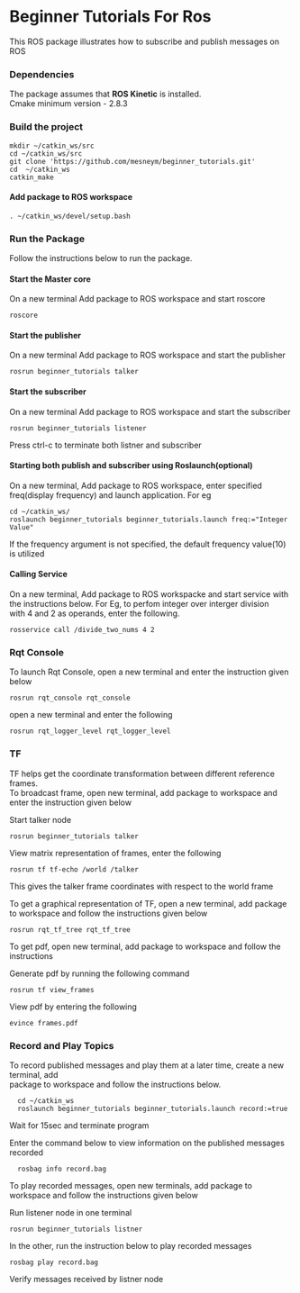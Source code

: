 # Beginner Tutorials For Ros
This ROS package illustrates how to subscribe and publish messages on ROS

### Dependencies
The package assumes that **ROS Kinetic** is installed.  
Cmake minimum version - 2.8.3   

### Build the project

```
mkdir ~/catkin_ws/src
cd ~/catkin_ws/src
git clone 'https://github.com/mesneym/beginner_tutorials.git'
cd  ~/catkin_ws 
catkin_make
```
#### Add package to ROS workspace
```
. ~/catkin_ws/devel/setup.bash
```

### Run the Package
Follow the instructions below to run the package.


#### Start the Master core
On a new terminal Add package to ROS workspace and start roscore
```
roscore
```

#### Start the publisher
On a new terminal Add package to ROS workspace and start the publisher
```
rosrun beginner_tutorials talker
```

#### Start the subscriber
On a new terminal Add package to ROS workspace and start the subscriber
```
rosrun beginner_tutorials listener
```
Press ctrl-c to terminate both listner and subscriber

#### Starting both publish and subscriber using Roslaunch(optional) 
On a new terminal, Add package to ROS workspace, enter specified   
freq(display frequency) and launch  application. For eg

```
cd ~/catkin_ws/
roslaunch beginner_tutorials beginner_tutorials.launch freq:="Integer Value"
```
If the frequency argument is not specified, the default frequency
value(10) is utilized

#### Calling Service
On a new terminal, Add package to ROS workspacke and start service with  
the instructions below. For Eg, to perfom integer over interger division  
with 4 and 2 as operands, enter the following.
```
rosservice call /divide_two_nums 4 2
```

### Rqt Console
To launch Rqt Console, open a new terminal and enter the instruction given  
below

```
rosrun rqt_console rqt_console
```
open a new terminal and enter the following

```
rosrun rqt_logger_level rqt_logger_level
```

### TF
TF helps get the coordinate transformation between different reference frames.  
To broadcast frame, open new terminal, add package to workspace and enter the
instruction given below

Start talker node 
```
rosrun beginner_tutorials talker
```

View matrix representation of frames, enter the following
```
rosrun tf tf-echo /world /talker
```
This gives the talker frame coordinates with respect to the world frame   

To get a graphical representation of TF, open a new terminal, add package to 
workspace and follow the instructions given below

```
rosrun rqt_tf_tree rqt_tf_tree
```

To get pdf, open new terminal, add package to workspace and follow the instructions  

Generate pdf by running the following command
```
rosrun tf view_frames
```

View pdf by entering the following
```
evince frames.pdf
```



### Record and Play Topics
To record published messages and play them at a later time, create a new terminal, add   
package to workspace and follow the instructions below.

```
  cd ~/catkin_ws
  roslaunch beginner_tutorials beginner_tutorials.launch record:=true

```
Wait for 15sec and terminate program  

Enter the command below to view information on the published messages recorded
```
  rosbag info record.bag
```

To play recorded messages, open new terminals, add package to workspace and follow the instructions
given below  

Run listener node in one terminal 
```
rosrun beginner_tutorials listner
```
In the other, run the instruction below to play recorded messages
```
rosbag play record.bag

```
Verify messages received by listner node


